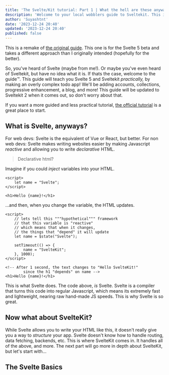 ```yaml
---
title: 'The Svelte/Kit tutorial: Part 1 | What the hell are these anyways?'
description: 'Welcome to your local wobblers guide to Sveltekit. This is an introduction to SvelteKit and Svelte 5.'
author: 'Suyashtnt'
date: '2023-12-24 20:40'
updated: '2023-12-24 20:40'
published: false
---
```


<script lang="ts">
    import Note from "$lib/components/note.svelte"
</script>

<Note>
This is a remake of <a href="/posts/sveltekit-guide-part-1">the original guide</a>.
This one is for the Svelte 5 beta and takes a different approach
than I originally intended (hopefully for the better).
</Note>

So, you've heard of Svelte (maybe from me!). Or maybe you've even heard of Sveltekit,
but have no idea what it is. If thats the case, welcome to the guide™️.
This guide will teach you Svelte 5 and Sveltekit _practically,_
by making an overly complex todo app!
We'll be adding accounts, collections, progressive enhancement,
a blog, and more! This guide will be updated to Sveltekit 2
when it comes out, so don't worry about that.

<Note>
If you want a more guided and less practical tutorial,
<a href="https://learn.svelte.dev">the official tutorial</a>
is a great place to start.
</Note>

## What is Svelte, anyways?

For web devs: Svelte is the equivalent of Vue or React, but better.
For non web devs: Svelte makes writing websites easier by making
Javascript _reactive_ and allowing you to write _declarative_ HTML.

> Declarative html?

Imagine if you could _inject_ variables into your HTML.

```svelte
<script>
    let name = "Svelte";
</script>

<h1>Hello {name}!</h1>
```

...and then, when you change the variable, the HTML updates.

```svelte
<script>
    // lets tell this """hypothetical""" framework
    // that this variable is "reactive"
    // which means that when it changes,
    // the things that "depend" it will update
    let name = $state("Svelte");

    setTimeout(() => {
        name = "SvelteKit";
    }, 1000);
</script>

<!-- After 1 second, the text changes to "Hello SvelteKit!"
        since the h1 "depends" on name -->
<h1>Hello {name}!</h1>
```

This is what Svelte does. The code above, _is_ Svelte.
Svelte is a compiler that turns this code into regular Javascript,
which means its extremely fast and lightweight, nearing raw hand-made
JS speeds. This is why Svelte is so great.

## Now what about SvelteKit?

While Svelte allows you to write your HTML like this,
it doesn't really give you a way to _structure_ your app.
Svelte doesn't know how to handle routing, data fetching, backends, etc.
This is where SvelteKit comes in. It handles all of the above, and more.
The next part will go more in depth about SvelteKit, but let's start with...

## The Svelte Basics
